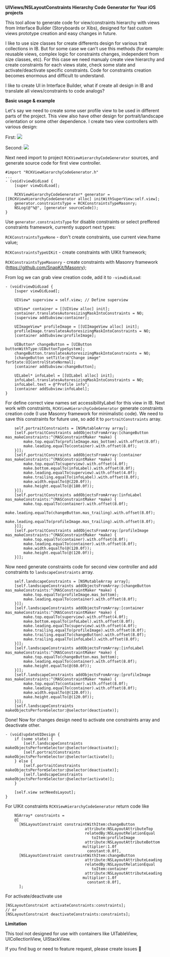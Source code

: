 **UIViews/NSLayoutConstraints Hierarchy Code Generator for Your iOS projects**

This tool allow to generate code for view/constraints hierarchy with views from Interface Builder (Storyboards or Xibs), designed for fast custom views prototype creation and easy changes in future. 

I like to use size classes for create differents design for various trait collections in IB. But for some case we can't use this methods (for example: reusable views, complex logic for constraints changes, independent from size classes, etc). For this case we need manualy create view hierarchy and create constraints for each views state, check some state and activate/deactivate specific constraints. Code for constraints creation becomes enormous and difficult to understand.

I like to create UI in Interface Builder, what if create all design in IB and translate all views/constraints to code analogs?

**Basic usage & example**

Let's say we need to create some user profile view to be used in different parts of the project. This view also have other design for portrait/landscape orientation or some other dependence. I create two view controllers with various design:

First:
![](https://raw.githubusercontent.com/rock88/iOS-View-Hierarchy-Code-Generator/assets/1.png)

Second:
![](https://raw.githubusercontent.com/rock88/iOS-View-Hierarchy-Code-Generator/assets/2.png)

Next need import to project `RCKViewHierarchyCodeGenerator` sources, and generate source code for first view controller.
```
#import "RCKViewHierarchyCodeGenerator.h"
...
- (void)viewDidLoad {
    [super viewDidLoad];
    
    RCKViewHierarchyCodeGenerator* generator = [[RCKViewHierarchyCodeGenerator alloc] initWithSuperView:self.view];
    generator.constraintsType = RCKConstraintsTypeMasonry;
    NSLog(@"%@", [generator sourceCode]);
}
```

Use `generator.constraintsType` for disable constraints or select preffered constraints framework, currently support next types:

`RCKConstraintsTypeNone` - don't create constraints, use current view.frame value;

`RCKConstraintsTypeUIKit` - create constraints with UIKit framework;

`RCKConstraintsTypeMasonry` - create constraints with Masonry framework (https://github.com/SnapKit/Masonry);

From log we can grab view creation code, add it to `-viewDidLoad`:

```
- (void)viewDidLoad {
    [super viewDidLoad];
    
    UIView* superview = self.view; // Define superview
    
    UIView* container = [[UIView alloc] init];
    container.translatesAutoresizingMaskIntoConstraints = NO;
    [superview addSubview:container];
    
    UIImageView* profileImage = [[UIImageView alloc] init];
    profileImage.translatesAutoresizingMaskIntoConstraints = NO;
    [container addSubview:profileImage];
    
    UIButton* changeButton = [UIButton buttonWithType:UIButtonTypeSystem];
    changeButton.translatesAutoresizingMaskIntoConstraints = NO;
    [changeButton setTitle:@"Change image" forState:UIControlStateNormal];
    [container addSubview:changeButton];
    
    UILabel* infoLabel = [[UILabel alloc] init];
    infoLabel.translatesAutoresizingMaskIntoConstraints = NO;
    infoLabel.text = @"Profile info";
    [container addSubview:infoLabel];
}
```

For define correct view names set accessibilityLabel for this view in IB. Next work with constraints, `RCKViewHierarchyCodeGenerator` generate constraints creation code (I use Masonry framework for minimalistic code). We need to save this constraints for future use, so add it to `portraitConstraints` array.

```
    self.portraitConstraints = [NSMutableArray array];
    [self.portraitConstraints addObjectsFromArray:[changeButton mas_makeConstraints:^(MASConstraintMaker *make) {
        make.top.equalTo(profileImage.mas_bottom).with.offset(8.0f);
        make.leading.equalTo(container).with.offset(8.0f);
    }]];
    [self.portraitConstraints addObjectsFromArray:[container mas_makeConstraints:^(MASConstraintMaker *make) {
        make.top.equalTo(superview).with.offset(4.0f);
        make.bottom.equalTo(infoLabel).with.offset(8.0f);
        make.leading.equalTo(superview).with.offset(4.0f);
        make.trailing.equalTo(infoLabel).with.offset(8.0f);
        make.width.equalTo(@(220.0f));
        make.height.equalTo(@(180.0f));
    }]];
    [self.portraitConstraints addObjectsFromArray:[infoLabel mas_makeConstraints:^(MASConstraintMaker *make) {
        make.top.equalTo(container).with.offset(8.0f);
        make.leading.equalTo(changeButton.mas_trailing).with.offset(8.0f);
        make.leading.equalTo(profileImage.mas_trailing).with.offset(8.0f);
    }]];
    [self.portraitConstraints addObjectsFromArray:[profileImage mas_makeConstraints:^(MASConstraintMaker *make) {
        make.top.equalTo(container).with.offset(8.0f);
        make.leading.equalTo(container).with.offset(8.0f);
        make.width.equalTo(@(120.0f));
        make.height.equalTo(@(120.0f));
    }]];
```

Now need generate constraints code for second view controller and add constraints to `landscapeConstraints` array.

```
    self.landscapeConstraints = [NSMutableArray array];
    [self.landscapeConstraints addObjectsFromArray:[changeButton mas_makeConstraints:^(MASConstraintMaker *make) {
        make.top.equalTo(profileImage.mas_bottom);
        make.leading.equalTo(container).with.offset(8.0f);
    }]];
    [self.landscapeConstraints addObjectsFromArray:[container mas_makeConstraints:^(MASConstraintMaker *make) {
        make.top.equalTo(superview).with.offset(4.0f);
        make.bottom.equalTo(infoLabel).with.offset(8.0f);
        make.leading.equalTo(superview).with.offset(4.0f);
        make.trailing.equalTo(profileImage).with.offset(8.0f);
        make.trailing.equalTo(changeButton).with.offset(8.0f);
        make.trailing.equalTo(infoLabel).with.offset(8.0f);
    }]];
    [self.landscapeConstraints addObjectsFromArray:[infoLabel mas_makeConstraints:^(MASConstraintMaker *make) {
        make.top.equalTo(changeButton.mas_bottom);
        make.leading.equalTo(container).with.offset(8.0f);
        make.height.equalTo(@(60.0f));
    }]];
    [self.landscapeConstraints addObjectsFromArray:[profileImage mas_makeConstraints:^(MASConstraintMaker *make) {
        make.top.equalTo(container).with.offset(8.0f);
        make.leading.equalTo(container).with.offset(8.0f);
        make.width.equalTo(@(120.0f));
        make.height.equalTo(@(120.0f));
    }]];
    [self.landscapeConstraints makeObjectsPerformSelector:@selector(deactivate)];
```

Done! Now for changes design need to activate one constraints array and deactivate other.

```
- (void)updateUIDesign {
    if (some state) {
        [self.landscapeConstraints makeObjectsPerformSelector:@selector(deactivate)];
        [self.portraitConstraints makeObjectsPerformSelector:@selector(activate)];
    } else {
        [self.portraitConstraints makeObjectsPerformSelector:@selector(deactivate)];
        [self.landscapeConstraints makeObjectsPerformSelector:@selector(activate)];
    }
    
    [self.view setNeedsLayout];
}
```

For UIKit constraints `RCKViewHierarchyCodeGenerator` return code like

```
    NSArray* constraints =
    @[
      [NSLayoutConstraint constraintWithItem:changeButton
                                   attribute:NSLayoutAttributeTop
                                   relatedBy:NSLayoutRelationEqual
                                      toItem:profileImage
                                   attribute:NSLayoutAttributeBottom
                                  multiplier:1.0f
                                    constant:0.0f],
      [NSLayoutConstraint constraintWithItem:changeButton
                                   attribute:NSLayoutAttributeLeading
                                   relatedBy:NSLayoutRelationEqual
                                      toItem:container
                                   attribute:NSLayoutAttributeLeading
                                  multiplier:1.0f
                                    constant:8.0f],
      ];
```

For activate/deactivate use
```
[NSLayoutConstraint activateConstraints:constraints];
// or
[NSLayoutConstraint deactivateConstraints:constraints];
```

**Limitation**

This tool not designed for use with containers like UITableView, UICollectionView, UIStackView. 

If you find bug or need to feature request, please create issues 🦄
